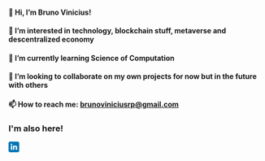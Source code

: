 #### 👋 Hi, I’m Bruno Vinicius!
#### 👀 I’m interested in technology, blockchain stuff, metaverse and descentralized economy
#### 🌱 I’m currently learning Science of Computation
#### 💞️ I’m looking to collaborate on my own projects for now but in the future with others
#### 📫 How to reach me: brunoviniciusrp@gmail.com

<!---
Brunovncs/Brunovncs is a ✨ special ✨ repository because its `README.md` (this file) appears on your GitHub profile.
You can click the Preview link to take a look at your changes.
--->

### I'm also here!

<a href="https://www.linkedin.com/in/brunoviniciusrp/">
  <img align="left" alt="Linkdin" width="21px" src="https://raw.githubusercontent.com/edent/SuperTinyIcons/099dc12b59179d07d534069bc8551718f786d91a/images/svg/linkedin.svg" />
</a>

<p align="center">
</p>
